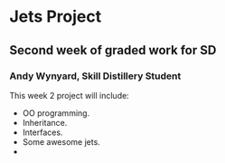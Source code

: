 # Jets Project
## Second week of graded work for SD
### Andy Wynyard, Skill Distillery Student

This week 2 project will include:
* OO programming.
* Inheritance.
* Interfaces.
* Some awesome jets.
* 